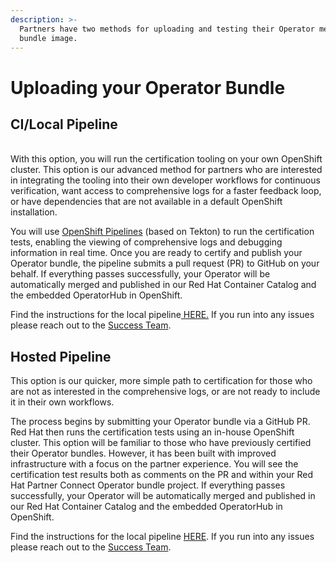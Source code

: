 ```yaml
---
description: >-
  Partners have two methods for uploading and testing their Operator metadata
  bundle image.
---
```


# Uploading your Operator Bundle

## CI/Local Pipeline <a href="manually-upload-your-image" id="manually-upload-your-image"></a>

\
With this option, you will run the certification tooling on your own OpenShift cluster. This option is our advanced method for partners who are interested in integrating the tooling into their own developer workflows for continuous verification, want access to comprehensive logs for a faster feedback loop, or have dependencies that are not available in a default OpenShift installation.

You will use [OpenShift Pipelines](https://cloud.redhat.com/learn/topics/ci-cd) (based on Tekton) to run the certification tests, enabling the viewing of  comprehensive logs and debugging information in real time. Once you are ready to certify and publish your Operator bundle, the pipeline submits a pull request (PR) to GitHub on your behalf. If everything passes successfully, your Operator will be automatically merged and published in our Red Hat Container Catalog and the embedded OperatorHub in OpenShift.

Find the instructions for the local pipeline[ HERE.](https://github.com/redhat-openshift-ecosystem/certification-releases/blob/main/4.9/ga/ci-pipeline.md#operator-certification-ci-pipelineinstructions) If you run into any issues please reach out to the [Success Team](https://connect.redhat.com/support/technology-partner/#/).&#x20;

## Hosted Pipeline  <a href="manually-upload-your-image" id="manually-upload-your-image"></a>

This option is our quicker, more simple path to certification for those who are not as interested in the comprehensive logs, or are not ready to include it in their own workflows.

The process begins by submitting your Operator bundle via a GitHub PR. Red Hat then runs the certification tests using an in-house OpenShift cluster. This option will be familiar to those who have previously certified their Operator bundles. However, it has been built with improved infrastructure with a focus on the partner experience. You will see the certification test results both as comments on the PR and within your Red Hat Partner Connect Operator bundle project. If everything passes successfully, your Operator will be automatically merged and published in our Red Hat Container Catalog and the embedded OperatorHub in OpenShift.

Find the instructions for the local pipeline [HERE](https://github.com/redhat-openshift-ecosystem/certification-releases/blob/main/4.9/ga/hosted-pipeline.md). If you run into any issues please reach out to the [Success Team](https://connect.redhat.com/support/technology-partner/#/).

